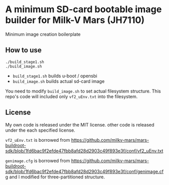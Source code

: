 A minimum SD-card bootable image builder for Milk-V Mars (JH7110)
====================================================================

Minimum image creation boilerplate

## How to use
```
./build_stage1.sh
./build_image.sh
```

* `build_stage1.sh` builds u-boot / opensbi
* `build_image.sh` builds actual sd-card image

You need to modify `build_image.sh` to set actual filesystem structure. This repo's code will included only `vf2_uEnv.txt` into the filesystem. 

## License
My own code is released under the MIT license. other code is released under the each specified license.

`vf2_uEnv.txt` is borrowed from https://github.com/milkv-mars/mars-buildroot-sdk/blob/1fd6bac9f2efde47fbb8afd28d2903c49f893e3f/conf/vf2_uEnv.txt

`genimage.cfg` is borrowed from https://github.com/milkv-mars/mars-buildroot-sdk/blob/1fd6bac9f2efde47fbb8afd28d2903c49f893e3f/conf/genimage.cfg and I modified for three-partitioned structure. 
